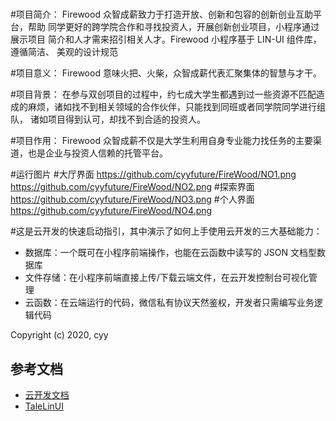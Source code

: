 # 

#项目简介：
Firewood 众智成薪致力于打造开放、创新和包容的创新创业互助平台，帮助
同学更好的跨学院合作和寻找投资人，开展创新创业项目，小程序通过展示项目
简介和人才需来招引相关人才。Firewood 小程序基于 LIN-UI 组件库，遵循简洁、
美观的设计规范


#项目意义：
Firewood 意味火把、火柴，众智成薪代表汇聚集体的智慧与才干。

#项目背景：
在参与双创项目的过程中，约七成大学生都遇到过一些资源不匹配造成的麻烦，诸如找不到相关领域的合作伙伴，只能找到同班或者同学院同学进行组队，
诸如项目得到认可，却找不到合适的投资人。

#项目作用：
Firewood 众智成薪不仅是大学生利用自身专业能力找任务的主要渠道，也是企业与投资人信赖的托管平台。

#运行图片
#大厅界面
https://github.com/cyyfuture/FireWood/NO1.png
https://github.com/cyyfuture/FireWood/NO2.png
#探索界面
https://github.com/cyyfuture/FireWood/NO3.png
#个人界面
https://github.com/cyyfuture/FireWood/NO4.png

#这是云开发的快速启动指引，其中演示了如何上手使用云开发的三大基础能力：

- 数据库：一个既可在小程序前端操作，也能在云函数中读写的 JSON 文档型数据库
- 文件存储：在小程序前端直接上传/下载云端文件，在云开发控制台可视化管理
- 云函数：在云端运行的代码，微信私有协议天然鉴权，开发者只需编写业务逻辑代码


Copyright (c) 2020, cyy

## 参考文档
- [云开发文档](https://developers.weixin.qq.com/miniprogram/dev/wxcloud/basis/getting-started.html)
- [TaleLinUI](https://github.com/TaleLin/lin-ui)
